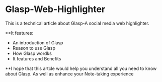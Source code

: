 # Glasp-Web-Highlighter

This is a technical article about Glasp-A social media web highlighter.

**It features:

- An introduction of Glasp
- Reason to use Glasp
- How Glasp wordks
- It features and Benefits

**I hope that this artcle would help you understand all you need to know about Glasp. As well as enhance your Note-taking experience
